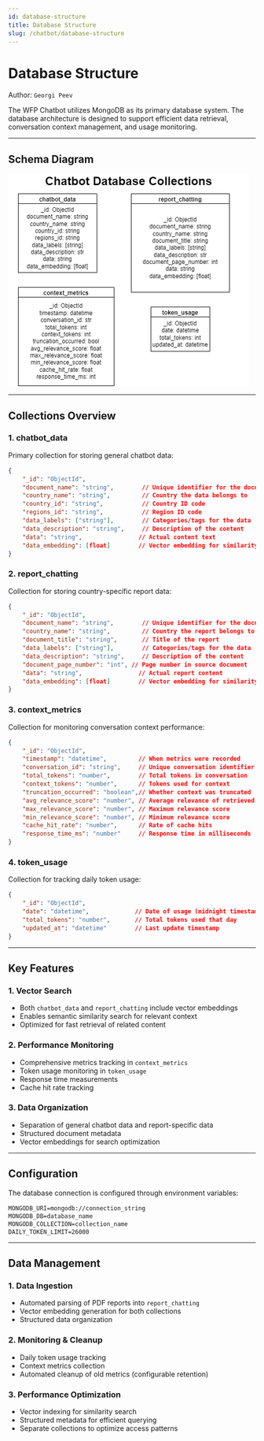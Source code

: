 ```yaml
---
id: database-structure
title: Database Structure
slug: /chatbot/database-structure
---
```


# Database Structure

Author: `Georgi Peev`

The WFP Chatbot utilizes MongoDB as its primary database system. The database architecture is designed to support efficient data retrieval, conversation context management, and usage monitoring.

---

## Schema Diagram

![MongoDB Collections Schema](chatbot_collections.png)

---

## Collections Overview

### 1. chatbot_data
Primary collection for storing general chatbot data:
```json
{
    "_id": "ObjectId",
    "document_name": "string",        // Unique identifier for the document
    "country_name": "string",         // Country the data belongs to
    "country_id": "string",           // Country ID code
    "regions_id": "string",           // Region ID code
    "data_labels": ["string"],        // Categories/tags for the data
    "data_description": "string",     // Description of the content
    "data": "string",                // Actual content text
    "data_embedding": [float]        // Vector embedding for similarity search
}
```

### 2. report_chatting
Collection for storing country-specific report data:
```json
{
    "_id": "ObjectId",
    "document_name": "string",        // Unique identifier for the document
    "country_name": "string",         // Country the report belongs to
    "document_title": "string",       // Title of the report
    "data_labels": ["string"],        // Categories/tags for the data
    "data_description": "string",     // Description of the content
    "document_page_number": "int", // Page number in source document
    "data": "string",                // Actual report content
    "data_embedding": [float]        // Vector embedding for similarity search
}
```

### 3. context_metrics
Collection for monitoring conversation context performance:
```json
{
    "_id": "ObjectId",
    "timestamp": "datetime",         // When metrics were recorded
    "conversation_id": "string",     // Unique conversation identifier
    "total_tokens": "number",        // Total tokens in conversation
    "context_tokens": "number",      // Tokens used for context
    "truncation_occurred": "boolean",// Whether context was truncated
    "avg_relevance_score": "number", // Average relevance of retrieved docs
    "max_relevance_score": "number", // Maximum relevance score
    "min_relevance_score": "number", // Minimum relevance score
    "cache_hit_rate": "number",      // Rate of cache hits
    "response_time_ms": "number"     // Response time in milliseconds
}
```

### 4. token_usage
Collection for tracking daily token usage:
```json
{
    "_id": "ObjectId",
    "date": "datetime",             // Date of usage (midnight timestamp)
    "total_tokens": "number",       // Total tokens used that day
    "updated_at": "datetime"        // Last update timestamp
}
```

---

## Key Features

### 1. Vector Search
- Both `chatbot_data` and `report_chatting` include vector embeddings
- Enables semantic similarity search for relevant context
- Optimized for fast retrieval of related content

### 2. Performance Monitoring
- Comprehensive metrics tracking in `context_metrics`
- Token usage monitoring in `token_usage`
- Response time measurements
- Cache hit rate tracking

### 3. Data Organization
- Separation of general chatbot data and report-specific data
- Structured document metadata
- Vector embeddings for search optimization

---

## Configuration

The database connection is configured through environment variables:
```env
MONGODB_URI=mongodb://connection_string
MONGODB_DB=database_name
MONGODB_COLLECTION=collection_name
DAILY_TOKEN_LIMIT=26000
```

---

## Data Management

### 1. Data Ingestion
- Automated parsing of PDF reports into `report_chatting`
- Vector embedding generation for both collections
- Structured data organization

### 2. Monitoring & Cleanup
- Daily token usage tracking
- Context metrics collection
- Automated cleanup of old metrics (configurable retention)

### 3. Performance Optimization
- Vector indexing for similarity search
- Structured metadata for efficient querying
- Separate collections to optimize access patterns
